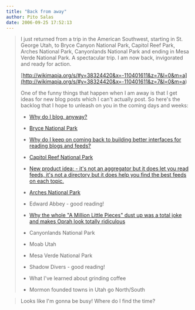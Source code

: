 ```yaml
---
title: "Back from away"
author: Pito Salas
date: 2006-09-25 17:52:13
---
```


>
> I just returned from a trip in the American Southwest, starting in St.
> George Utah, to Bryce Canyon National Park, Capitol Reef Park, Arches
> National Park, Canyonlands National Park and ending in Mesa Verde National
> Park. A spectacular trip. I am now back, invigorated and ready for action.
>
>
> [http://wikimapia.org/s/#y=38324420&x=-110401611&z=7&l=0&m=a](<http://wikimapia.org/s/#y=38324420&x=-110401611&z=7&l=0&m=a>)
>
> One of the funny things that happen when I am away is that I get ideas for
> new blog posts which I can't actually post. So here's the backlog that I
> hope to unleash on you in the coming days and weeks:
>
>   * [Why do I blog, anyway?](</weblogs/archives/001336.php>)
>
>   * [Bryce National Park](</weblogs/archives/001335.php>)
>
>   * [Why do I keep on coming back to building better interfaces for reading
> blogs and feeds?](</weblogs/archives/001346.php>)
>
>   * [Capitol Reef National Park](</weblogs/archives/001338.php>)
>
>   * [New product idea: <unnamed as yet> - it's not an aggregator but it does
> let you read feeds, it's not a directory but it does help you find the best
> feeds on each topic.](</weblogs/archives/001350.php>)
>
>   * [Arches National Park](</weblogs/archives/001353.php>)
>
>   * Edward Abbey - good reading!
>
>   * [Why the whole "A Million Little Pieces" dust up was a total joke and
> makes Oprah look totally ridiculous](</weblogs/archives/001339.php>)
>
>   * Canyonlands National Park
>
>   * Moab Utah
>
>   * Mesa Verde National Park
>
>   * Shadow Divers - good reading!
>
>   * What I've learned about grinding coffee
>
>   * Mormon founded towns in Utah go North/South
>
>

>
> Looks like I'm gonna be busy! Where do I find the time?


